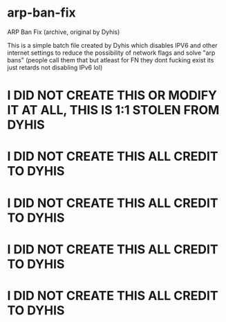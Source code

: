 # arp-ban-fix
ARP Ban Fix (archive, original by Dyhis)

This is a simple batch file created by Dyhis which disables IPV6 and other internet settings to reduce the possibility of network flags and solve "arp bans" (people call them that but atleast for FN they dont fucking exist its just retards not disabling IPv6 lol)

# I DID NOT CREATE THIS OR MODIFY IT AT ALL, THIS IS 1:1 STOLEN FROM DYHIS 
# I DID NOT CREATE THIS ALL CREDIT TO DYHIS
# I DID NOT CREATE THIS ALL CREDIT TO DYHIS
# I DID NOT CREATE THIS ALL CREDIT TO DYHIS
# I DID NOT CREATE THIS ALL CREDIT TO DYHIS
